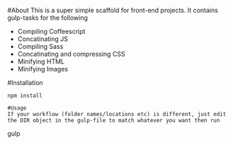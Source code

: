 #About
This is a super simple scaffold for front-end projects. It contains gulp-tasks for the following

* Compiling Coffeescript
* Concatinating JS
* Compiling Sass
* Concatinating and compressing CSS
* Minifying HTML
* Minifying Images

#Installation
```
npm install

#Usage
If your workflow (folder names/locations etc) is different, just edit the DIR object in the gulp-file to match whatever you want then run

```
gulp
